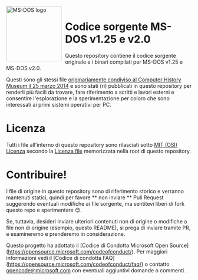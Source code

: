 <img width="150" height="150" align="left" style="float: left; margin: 0 10px 0 0;" alt="MS-DOS logo" src="https://github.com/Microsoft/MS-DOS/blob/master/msdos-logo.png">   

# Codice sorgente MS-DOS v1.25 e v2.0
Questo repository contiene il codice sorgente originale e i binari compilati per MS-DOS v1.25 e MS-DOS v2.0.

Questi sono gli stessi file [originariamente condiviso al Computer History Museum il 25 marzo 2014]( http://www.computerhistory.org/atchm/microsoft-ms-dos-early-source-code/) e sono stati (ri) pubblicati in questo repository per renderli più facili da trovare, fare riferimento a scritti e lavori esterni e consentire l'esplorazione e la sperimentazione per coloro che sono interessati ai primi sistemi operativi per PC.
# Licenza
Tutti i file all'interno di questo repository sono rilasciati sotto [MIT (OSI) Licenza]( https://en.wikipedia.org/wiki/MIT_License) secondo la [Licenza file](https://github.com/Microsoft/MS-DOS/blob/master/LICENSE.md) memorizzata nella root di questo repository.

# Contribuire!
I file di origine in questo repository sono di riferimento storico e verranno mantenuti statici, quindi per favore ** non inviare ** Pull Request suggerendo eventuali modifiche ai file sorgente, ma sentitevi liberi di fork questo repo e sperimentare 😊.  

Se, tuttavia, desideri inviare ulteriori contenuti non di origine o modifiche a file non di origine (esempio, questo README), si prega di inviare tramite PR, e esamineremo e prenderemo in considerazione.

Questo progetto ha adottato il [Codice di Condotta Microsoft Open Source] (https://opensource.microsoft.com/codeofconduct/).  Per maggiori informazioni vedi il [Codice di condotta FAQ] (https://opensource.microsoft.com/codeofconduct/faq/) o contatto [opencode@microsoft.com](mailto:opencode@microsoft.com) con eventuali aggiuntivi domande o commenti .

